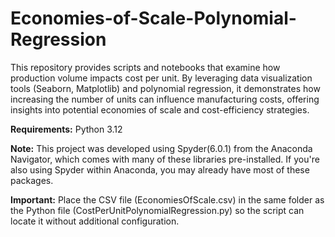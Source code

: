 # Economies-of-Scale-Polynomial-Regression
This repository provides scripts and notebooks that examine how production volume impacts cost per unit. By leveraging data visualization tools (Seaborn, Matplotlib) and polynomial regression, it demonstrates how increasing the number of units can influence manufacturing costs, offering insights into potential economies of scale and cost-efficiency strategies.

**Requirements:** Python 3.12

**Note:** This project was developed using Spyder(6.0.1) from the Anaconda Navigator, which comes with many of these libraries pre-installed. If you're also using Spyder within Anaconda, you may already have most of these packages.

**Important:** Place the CSV file (EconomiesOfScale.csv) in the same folder as the Python file (CostPerUnitPolynomialRegression.py) so the script can locate it without additional configuration.
